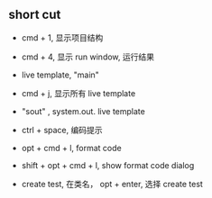 ## short cut
* cmd + 1, 显示项目结构
* cmd + 4, 显示 run window, 运行结果

* live template, "main"
* cmd + j, 显示所有 live template
* "sout" , system.out. live template
* ctrl + space, 编码提示

* opt + cmd + l, format code
* shift + opt + cmd + l, show format code dialog

* create test, 在类名， opt + enter, 选择 create test